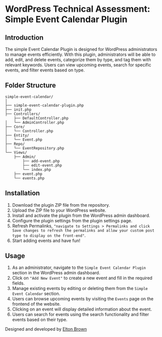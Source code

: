 # WordPress Technical Assessment: Simple Event Calendar Plugin

## Introduction

The simple Event Calendar Plugin is designed for WordPress administrators to manage events efficiently. With this plugin, administrators will be able to add, edit, and delete events, categorize them by type, and tag them with relevant keywords. Users can view upcoming events, search for specific events, and filter events based on type.

## Folder Structure

    simple-event-calendar/
    │
    ├── simple-event-calendar-plugin.php
    ├── init.php
    ├── Controllers/
        ├── DefaultController.php
    │   └── AdminController.php
    ├── Core/
    │   └── Controller.php
    ├── Entity/
    │   └── Event.php
    ├── Repo/
    │   └── EventRepository.php
    └── Views/
        ├── Admin/
            ├── add-event.php
            ├── edit-event.php
            └── index.php
        ├── event.php
        └── events.php

## Installation

1. Download the plugin ZIP file from the repository.
2. Upload the ZIP file to your WordPress website.
3. Install and activate the plugin from the WordPress admin dashboard.
4. Configure the plugin settings from the plugin settings page.
5. Refresh Permalinks, `"navigate to Settings > Permalinks and click Save changes to refresh the permalinks and allow your custom post type to display on the front-end"`.
6. Start adding events and have fun!

## Usage

1. As an administrator, navigate to the `Simple Event Calendar Plugin` section in the WordPress admin dashboard.
2. Click on `"Add New Event"` to create a new event and fill in the required fields.
3. Manage existing events by editing or deleting them from the `Simple Event Calendar` section.
4. Users can browse upcoming events by visiting the `Events` page on the frontend of the website.
5. Clicking on an event will display detailed information about the event.
6. Users can search for events using the search functionality and filter events based on their type.


Designed and developed by <a href="https://eltonbrown.co.za/">Elton Brown</a>
